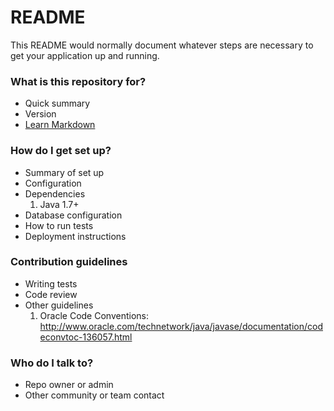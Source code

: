 # README #

This README would normally document whatever steps are necessary to get your application up and running.

### What is this repository for? ###

* Quick summary
* Version
* [Learn Markdown](https://bitbucket.org/tutorials/markdowndemo)

### How do I get set up? ###

* Summary of set up
* Configuration
* Dependencies
    1. Java 1.7+
* Database configuration
* How to run tests
* Deployment instructions

### Contribution guidelines ###

* Writing tests
* Code review
* Other guidelines
    1. Oracle Code Conventions: http://www.oracle.com/technetwork/java/javase/documentation/codeconvtoc-136057.html

### Who do I talk to? ###

* Repo owner or admin
* Other community or team contact